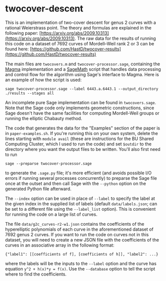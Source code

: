 # twocover-descent

This is an implementation of two-cover descent for genus 2 curves with a rational Weierstrass point. The theory and formulas are explained in the following paper: [https://arxiv.org/abs/2009.10313](https://arxiv.org/abs/2009.10313). The raw data for the results of running this code on a dataset of 7692 curves of Mordell–Weil rank 2 or 3 can be found here: [https://github.com/HastD/twocover-results](https://github.com/HastD/twocover-results)

The main files are `twocovers.m` and `twocover-processor.sage`, containing the [Magma](http://magma.maths.usyd.edu.au/magma/) implementation and a [SageMath](https://www.sagemath.org/) script that handles data processing and control flow for the algorithm using Sage's interface to Magma. Here is an example of how the script is used:

```
sage twocover-processor.sage --label 6443.a.6443.1 --output_directory ./results --stages all
```

An incomplete pure Sage implementation can be found in `twocovers.sage`. Note that the Sage code only implements geometric constructions, since Sage doesn't have the same facilities for computing Mordell-Weil groups or running the elliptic Chabauty method.

The code that generates the data for the "Examples" section of the paper is in `paper-examples.sh`. If you're running this on your own system, delete the lines starting with `module avail` (these are instructions for the BU Shared Computing Cluster, which I used to run the code) and set `$outdir` to the directory where you want the output files to be written. You'll also first need to run
```
sage --preparse twocover-processor.sage
```
to generate the `.sage.py` file; it's more efficient (and avoids possible I/O errors if running several processes concurrently) to preparse the Sage file once at the outset and then call Sage with the `--python` option on the generated Python file afterward.

The `--index` option can be used in place of `--label` to specify the label at the given index in the supplied list of labels (default `data/labels.json`; can be set to a different file using the `--label_list` option). This is convenient for running the code on a large list of curves.

The file `data/g2c_curves-r2-w1.json` contains the coefficients of the hyperelliptic polynomials of each curve in the aforementioned dataset of 7692 genus 2 curves. If you want to run the code on curves not in this dataset, you will need to create a new JSON file with the coefficients of the curves in an associative array in the following format:
```
{"label1": [[coefficients of f], [coefficients of h]], "label2": ...}
```
where the labels will be the inputs to the `--label` option and the curve has equation `y^2 + h(x)*y = f(x)`. Use the `--database` option to tell the script where to find the coefficients.
